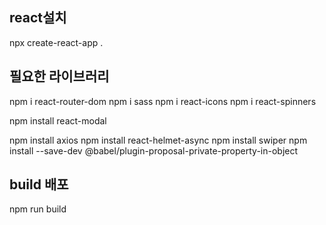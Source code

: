 ## react설치

npx create-react-app .

## 필요한 라이브러리

npm i react-router-dom
npm i sass
npm i react-icons
npm i react-spinners

npm install react-modal

npm install axios
npm install react-helmet-async
npm install swiper
npm install --save-dev @babel/plugin-proposal-private-property-in-object

## build 배포

npm run build
